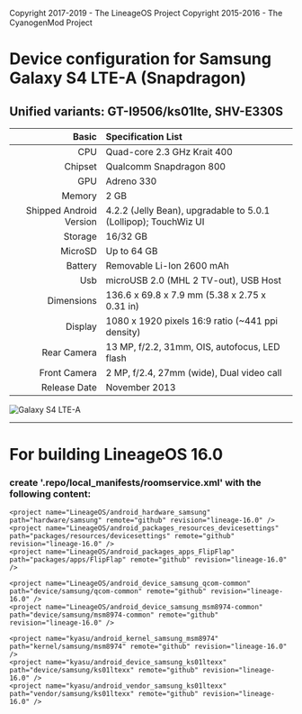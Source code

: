 Copyright 2017-2019 - The LineageOS Project
Copyright 2015-2016 - The CyanogenMod Project

# Device configuration for Samsung Galaxy S4 LTE-A (Snapdragon)
## Unified variants: GT-I9506/ks01lte, SHV-E330S

Basic   | Specification List
-------:|:-------------------------
CPU     | Quad-core 2.3 GHz Krait 400
Chipset | Qualcomm Snapdragon 800
GPU     | Adreno 330
Memory  | 2 GB
Shipped Android Version | 4.2.2 (Jelly Bean), upgradable to 5.0.1 (Lollipop); TouchWiz UI
Storage | 16/32 GB
MicroSD | Up to 64 GB
Battery | Removable Li-Ion 2600 mAh
Usb | microUSB 2.0 (MHL 2 TV-out), USB Host
Dimensions | 136.6 x 69.8 x 7.9 mm (5.38 x 2.75 x 0.31 in)
Display | 1080 x 1920 pixels 16:9 ratio (~441 ppi density)
Rear Camera  | 13 MP, f/2.2, 31mm, OIS, autofocus, LED flash
Front Camera | 2 MP, f/2.4, 27mm (wide), Dual video call
Release Date | November 2013

![Galaxy S4 LTE-A](http://xphone24.com/foto/samsung_galaxy_s4_lte+.png "Galaxy S4 LTE-A")

***

# For building LineageOS 16.0 
### create '.repo/local_manifests/roomservice.xml' with the following content:


<?xml version="1.0" encoding="UTF-8"?>
  <manifest>

    <project name="LineageOS/android_hardware_samsung" path="hardware/samsung" remote="github" revision="lineage-16.0" />
    <project name="LineageOS/android_packages_resources_devicesettings" path="packages/resources/devicesettings" remote="github" revision="lineage-16.0" />
    <project name="LineageOS/android_packages_apps_FlipFlap" path="packages/apps/FlipFlap" remote="github" revision="lineage-16.0" />

    <project name="LineageOS/android_device_samsung_qcom-common" path="device/samsung/qcom-common" remote="github" revision="lineage-16.0" />
    <project name="LineageOS/android_device_samsung_msm8974-common" path="device/samsung/msm8974-common" remote="github" revision="lineage-16.0" />

    <project name="kyasu/android_kernel_samsung_msm8974" path="kernel/samsung/msm8974" remote="github" revision="lineage-16.0" />
    <project name="kyasu/android_device_samsung_ks01ltexx" path="device/samsung/ks01ltexx" remote="github" revision="lineage-16.0" />
    <project name="kyasu/android_vendor_samsung_ks01ltexx" path="vendor/samsung/ks01ltexx" remote="github" revision="lineage-16.0" />

  </manifest>
